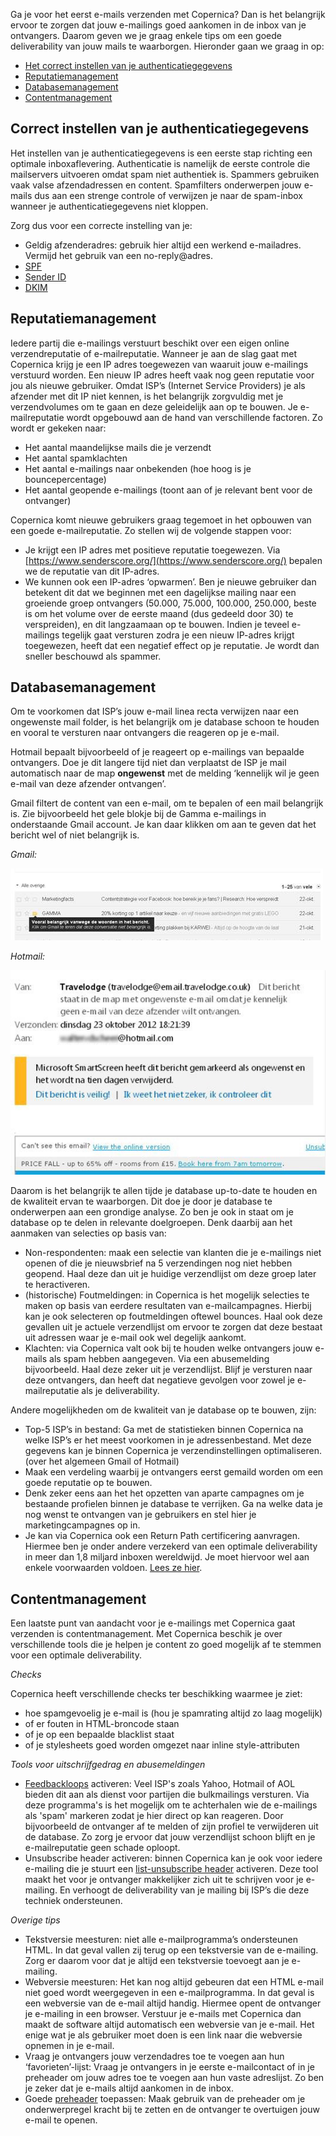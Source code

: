 Ga je voor het eerst e-mails verzenden met Copernica? Dan is het
belangrijk ervoor te zorgen dat jouw e-mailings goed aankomen in de
inbox van je ontvangers. Daarom geven we je graag enkele tips om een
goede deliverability van jouw mails te waarborgen. Hieronder gaan we
graag in op:

-   [Het correct instellen van je
    authenticatiegegevens](#authentication)
-   [Reputatiemanagement](#reputation)
-   [Databasemanagement](#database)
-   [Contentmanagement](#content)

Correct instellen van je authenticatiegegevens
----------------------------------------------

Het instellen van je authenticatiegegevens is een eerste stap richting
een optimale inboxaflevering. Authenticatie is namelijk de eerste
controle die mailservers uitvoeren omdat spam niet authentiek is.
Spammers gebruiken vaak valse afzendadressen en content. Spamfilters
onderwerpen jouw e-mails dus aan een strenge controle of verwijzen je
naar de spam-inbox wanneer je authenticatiegegevens niet kloppen.

Zorg dus voor een correcte instelling van je:

-   Geldig afzenderadres: gebruik hier altijd een werkend e-mailadres.
    Vermijd het gebruik van een no-reply@adres.
-   [SPF](./what-is-sender-policy-framework-spf.md)
-   [Sender ID](./sender-id-how-does-it-work.md)
-   [DKIM](./dkim-domainkey-identified-mail.md)

Reputatiemanagement
-------------------

Iedere partij die e-mailings verstuurt beschikt over een eigen online
verzendreputatie of e-mailreputatie. Wanneer je aan de slag gaat met
Copernica krijg je een IP adres toegewezen van waaruit jouw e-mailings
verstuurd worden. Een nieuw IP adres heeft vaak nog geen reputatie voor
jou als nieuwe gebruiker. Omdat ISP’s (Internet Service Providers) je
als afzender met dit IP niet kennen, is het belangrijk zorgvuldig met je
verzendvolumes om te gaan en deze geleidelijk aan op te bouwen. Je
e-mailreputatie wordt opgebouwd aan de hand van verschillende factoren.
Zo wordt er gekeken naar:

-   Het aantal maandelijkse mails die je verzendt
-   Het aantal spamklachten
-   Het aantal e-mailings naar onbekenden (hoe hoog is je
    bouncepercentage)
-   Het aantal geopende e-mailings (toont aan of je relevant bent voor
    de ontvanger)

Copernica komt nieuwe gebruikers graag tegemoet in het opbouwen van een
goede e-mailreputatie. Zo stellen wij de volgende stappen voor:

-   Je krijgt een IP adres met positieve reputatie toegewezen. Via
    [https://www.senderscore.org/](https://www.senderscore.org/) bepalen
    we de reputatie van dit IP-adres.
-   We kunnen ook een IP-adres ‘opwarmen’. Ben je nieuwe gebruiker dan
    betekent dit dat we beginnen met een dagelijkse mailing naar een
    groeiende groep ontvangers (50.000, 75.000, 100.000, 250.000, beste
    is om het volume over de eerste maand (dus gedeeld door 30) te
    verspreiden), en dit langzaamaan op te bouwen. Indien je teveel
    e-mailings tegelijk gaat versturen zodra je een nieuw IP-adres
    krijgt toegewezen, heeft dat een negatief effect op je reputatie. Je
    wordt dan sneller beschouwd als spammer.

Databasemanagement
------------------

Om te voorkomen dat ISP’s jouw e-mail linea recta verwijzen naar een
ongewenste mail folder, is het belangrijk om je database schoon te
houden en vooral te versturen naar ontvangers die reageren op je e-mail.

Hotmail bepaalt bijvoorbeeld of je reageert op e-mailings van bepaalde
ontvangers. Doe je dit langere tijd niet dan verplaatst de ISP je mail
automatisch naar de map **ongewenst** met de melding ‘kennelijk wil je
geen e-mail van deze afzender ontvangen’.

Gmail filtert de content van een e-mail, om te bepalen of een mail
belangrijk is. Zie bijvoorbeeld het gele blokje bij de Gamma e-mailings
in onderstaande Gmail account. Je kan daar klikken om aan te geven dat
het bericht wel of niet belangrijk is.

*Gmail:*

![Gmail-relevantie.jpg](../images/gmail.jpg "Gmail-relevantie.jpg")

*Hotmail:*

![hotmail-relevantie.jpg](../images/hotmail-aangepast.jpg "hotmail-relevantie.jpg")

Daarom is het belangrijk te allen tijde je database up-to-date te houden
en de kwaliteit ervan te waarborgen. Dit doe je door je database te
onderwerpen aan een grondige analyse. Zo ben je ook in staat om je
database op te delen in relevante doelgroepen. Denk daarbij aan het
aanmaken van selecties op basis van:

-   Non-respondenten: maak een selectie van klanten die je e-mailings
    niet openen of die je nieuwsbrief na 5 verzendingen nog niet hebben
    geopend. Haal deze dan uit je huidige verzendlijst om deze groep
    later te heractiveren.
-   (historische) Foutmeldingen: in Copernica is het mogelijk selecties
    te maken op basis van eerdere resultaten van e-mailcampagnes.
    Hierbij kan je ook selecteren op foutmeldingen oftewel bounces. Haal
    ook deze gevallen uit je actuele verzendlijst om ervoor te zorgen
    dat deze bestaat uit adressen waar je e-mail ook wel degelijk
    aankomt.
-   Klachten: via Copernica valt ook bij te houden welke ontvangers jouw
    e-mails als spam hebben aangegeven. Via een abusemelding
    bijvoorbeeld. Haal deze zeker uit je verzendlijst. Blijf je
    versturen naar deze ontvangers, dan heeft dat negatieve gevolgen
    voor zowel je e-mailreputatie als je deliverability.

Andere mogelijkheden om de kwaliteit van je database op te bouwen, zijn:

-   Top-5 ISP’s in bestand: Ga met de statistieken binnen Copernica na
    welke ISP’s er het meest voorkomen in je adressenbestand. Met deze
    gegevens kan je binnen Copernica je verzendinstellingen
    optimaliseren. (over het algemeen Gmail of Hotmail)
-   Maak een verdeling waarbij je ontvangers eerst gemaild worden om een
    goede reputatie op te bouwen.
-   Denk zeker eens aan het het opzetten van aparte campagnes om je
    bestaande profielen binnen je database te verrijken. Ga na welke
    data je nog wenst te ontvangen van je gebruikers en stel hier je
    marketingcampagnes op in.
-   Je kan via Copernica ook een Return Path certificering aanvragen.
    Hiermee ben je onder andere verzekerd van een optimale
    deliverability in meer dan 1,8 miljard inboxen wereldwijd. Je moet
    hiervoor wel aan enkele voorwaarden voldoen. [Lees ze
    hier](./return-path-improved-deliverability-and-trust.md).

Contentmanagement
-----------------

Een laatste punt van aandacht voor je e-mailings met Copernica gaat
verzenden is contentmanagement. Met Copernica beschik je over
verschillende tools die je helpen je content zo goed mogelijk af te
stemmen voor een optimale deliverability.

*Checks*

Copernica heeft verschillende checks ter beschikking waarmee je ziet:

-   hoe spamgevoelig je e-mail is (hou je spamrating altijd zo laag
    mogelijk)
-   of er fouten in HTML-broncode staan
-   of je op een bepaalde blacklist staat
-   of je stylesheets goed worden omgezet naar inline style-attributen

*Tools voor uitschrijfgedrag en abusemeldingen*

-   [Feedbackloops](./bounce-management-with-copernica.md)
    activeren: Veel ISP's zoals Yahoo, Hotmail of AOL bieden dit aan als
    dienst voor partijen die bulkmailings versturen. Via deze
    programma's is het mogelijk om te achterhalen wie de e-mailings als
    'spam' markeren zodat je hier direct op kan reageren. Door
    bijvoorbeeld de ontvanger af te melden of zijn profiel te
    verwijderen uit de database. Zo zorg je ervoor dat jouw verzendlijst
    schoon blijft en je e-mailreputatie geen schade oploopt.
-   Unsubscribe header activeren: binnen Copernica kan je ook voor
    iedere e-mailing die je stuurt een [list-unsubscribe
    header](./list-unsubscribe-header-a-reputation-improving-email-header.md)
    activeren. Deze tool maakt het voor je ontvanger makkelijker zich
    uit te schrijven voor je e-mailing. En verhoogt de deliverability
    van je mailing bij ISP’s die deze techniek ondersteunen.

*Overige tips*

-   Tekstversie meesturen: niet alle e-mailprogramma’s ondersteunen
    HTML. In dat geval vallen zij terug op een tekstversie van de
    e-mailing. Zorg er daarom voor dat je altijd een tekstversie
    toevoegt aan je e-mailing.
-   Webversie meesturen: Het kan nog altijd gebeuren dat een HTML e-mail
    niet goed wordt weergegeven in een e-mailprogramma. In dat geval is
    een webversie van de e-mail altijd handig. Hiermee opent de
    ontvanger je e-mailing in een browser. Verstuur je e-mails met
    Copernica dan maakt de software altijd automatisch een webversie van
    je e-mail. Het enige wat je als gebruiker moet doen is een link naar
    die webversie opnemen in je e-mail.
-   Vraag je ontvangers jouw verzendadres toe te voegen aan hun
    ‘favorieten’-lijst: Vraag je ontvangers in je eerste e-mailcontact
    of in je preheader om jouw adres toe te voegen aan hun vaste
    adreslijst. Zo ben je zeker dat je e-mails altijd aankomen in de
    inbox.
-   Goede
    [preheader](./pre-header-or-snippet-the-reinforcement-of-your-subject-line.md)
    toepassen: Maak gebruik van de preheader om je onderwerpregel kracht
    bij te zetten en de ontvanger te overtuigen jouw e-mail te openen.

